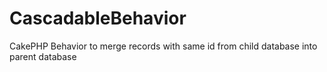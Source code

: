 CascadableBehavior
==================

CakePHP Behavior to merge records with same id from child database into parent database
